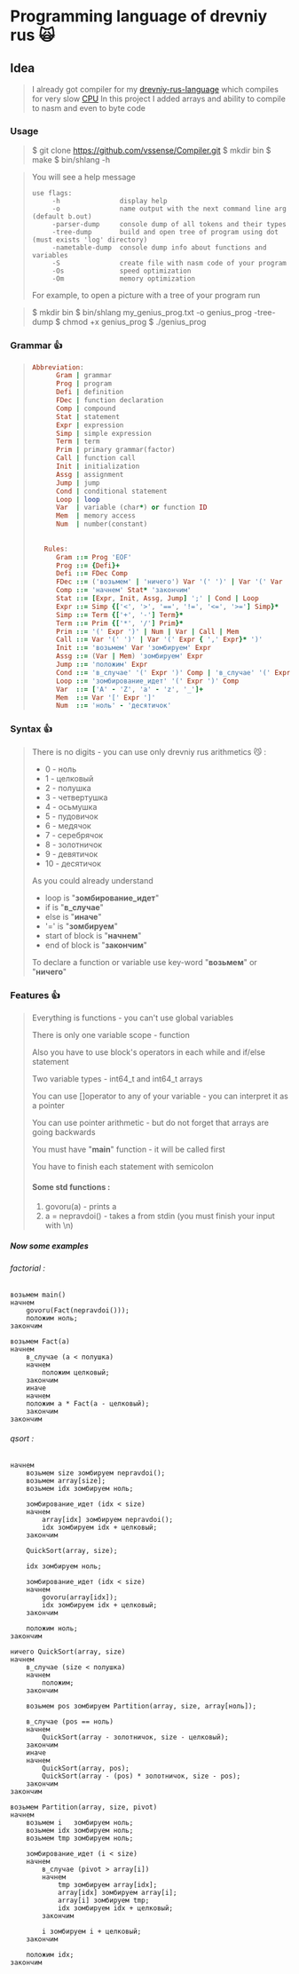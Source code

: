 # Programming language of drevniy rus  :scream_cat:

## Idea
> I already got compiler for my [drevniy-rus-language](https://github.com/vssense/Drevniy-rus-language) which compiles for very slow [CPU](https://github.com/vssense/Processor)
> In this project I added arrays and ability to compile to nasm and even to byte code
### Usage

> $ git clone https://github.com/vssense/Compiler.git
> $ mkdir bin
> $ make
> $ bin/shlang -h

>You will see a help message
>```
>use flags:
>      -h               display help        
>      -o               name output with the next command line arg (default b.out)
>      -parser-dump     console dump of all tokens and their types
>      -tree-dump       build and open tree of program using dot (must exists 'log' directory)
>      -nametable-dump  console dump info about functions and variables
>      -S               create file with nasm code of your program
>      -Os              speed optimization
>      -Om              memory optimization
>```
> For example, to open a picture with a tree of your program run

> $ mkdir bin
> $ bin/shlang my_genius_prog.txt -o genius_prog -tree-dump
> $ chmod +x genius_prog
> $ ./genius_prog

### Grammar :+1:

>``` ruby
>Abbreviation:
>       Gram | grammar
>       Prog | program
>       Defi | definition
>       FDec | function declaration
>       Comp | compound
>       Stat | statement
>       Expr | expression
>       Simp | simple expression
>       Term | term
>       Prim | primary grammar(factor)
>       Call | function call
>       Init | initialization
>       Assg | assignment
>       Jump | jump
>       Cond | conditional statement
>       Loop | loop
>       Var  | variable (char*) or function ID
>       Mem  | memory access
>       Num  | number(constant)
>    
>    
>    Rules:
>       Gram ::= Prog 'EOF'
>       Prog ::= {Defi}+
>       Defi ::= FDec Comp
>       FDec ::= ('возьмем' | 'ничего') Var '(' ')' | Var '(' Var  { ',' Var }* ')'
>       Comp ::= 'начнем' Stat* 'закончим'
>       Stat ::= [Expr, Init, Assg, Jump] ';' | Cond | Loop
>       Expr ::= Simp {['<', '>', '==', '!=', '<=', '>='] Simp}*
>       Simp ::= Term {['+', '-'] Term}*
>       Term ::= Prim {['*', '/'] Prim}*
>       Prim ::= '(' Expr ')' | Num | Var | Call | Mem
>       Call ::= Var '(' ')' | Var '(' Expr { ',' Expr}* ')'
>       Init ::= 'возьмем' Var 'зомбируем' Expr
>       Assg ::= (Var | Mem) 'зомбируем' Expr
>       Jump ::= 'положим' Expr
>       Cond ::= 'в_случае' '(' Expr ')' Comp | 'в_случае' '(' Expr ')' Comp 'иначе' Comp
>       Loop ::= 'зомбирование_идет' '(' Expr ')' Comp
>       Var  ::= ['A' - 'Z', 'a' - 'z', '_']+
>       Mem  ::= Var '[' Expr ']'
>       Num  ::= 'ноль' - 'десятичок'
>    ```

### Syntax :+1:

> There is no digits - you can use only drevniy rus arithmetics :smirk_cat: :
>
> - 0 - ноль
> - 1 - целковый
> - 2 - полушка
> - 3 - четвертушка
> - 4 - осьмушка
> - 5 - пудовичок
> - 6 - медячок
> - 7 - серебрячок
> - 8 - золотничок
> - 9 - девятичок
> - 10 - десятичок
>
> As you could already understand
>
> - loop is "**зомбирование_идет**"
> - if is "**в_случае**"
> - else is "**иначе**"
> - '=' is "**зомбируем**"
> - start of block is "**начнем**"
> - end of block is "**закончим**"
>
> To declare a function or variable use key-word "**возьмем**" or "**ничего**"

### Features :+1:

>Everything is functions - you can't use global variables
>
>There is only one variable scope - function
>
>Also you have to use block's operators in each while and if/else statement
>
>Two variable types - int64_t and int64_t arrays
>
>You can use []operator to any of your variable - you can interpret it as a pointer
>
>You can use pointer arithmetic - but do not forget that arrays are going backwards
>
>You must have "**main**" function - it will be called first
>
>You have to finish each statement with semicolon
>
>#### Some std functions :
>
>1. govoru(a) - prints a
>2. a = nepravdoi() - takes a from stdin (you must finish your input with \n)

##### Now some examples

###### factorial :
```
возьмем main()
начнем
    govoru(Fact(nepravdoi()));
    положим ноль;
закончим

возьмем Fact(a)
начнем
    в_случае (a < полушка) 
    начнем
        положим целковый;
    закончим
    иначе
    начнем
    положим a * Fact(a - целковый);
    закончим
закончим
```

###### qsort :

```возьмем main()
начнем
    возьмем size зомбируем nepravdoi();
    возьмем array[size];
    возьмем idx зомбируем ноль;

    зомбирование_идет (idx < size)
    начнем
        array[idx] зомбируем nepravdoi();
        idx зомбируем idx + целковый;
    закончим

    QuickSort(array, size);

    idx зомбируем ноль;

    зомбирование_идет (idx < size)
    начнем
        govoru(array[idx]);
        idx зомбируем idx + целковый;
    закончим

    положим ноль;
закончим

ничего QuickSort(array, size)
начнем
    в_случае (size < полушка)
    начнем
        положим;
    закончим

    возьмем pos зомбируем Partition(array, size, array[ноль]);

    в_случае (pos == ноль)
    начнем
        QuickSort(array - золотничок, size - целковый);
    закончим
    иначе
    начнем
        QuickSort(array, pos);
        QuickSort(array - (pos) * золотничок, size - pos);
    закончим
закончим

возьмем Partition(array, size, pivot)
начнем
    возьмем i   зомбируем ноль;
    возьмем idx зомбируем ноль;
    возьмем tmp зомбируем ноль;

    зомбирование_идет (i < size)
    начнем
        в_случае (pivot > array[i])
        начнем
            tmp зомбируем array[idx];
            array[idx] зомбируем array[i];
            array[i] зомбируем tmp;
            idx зомбируем idx + целковый;
        закончим

        i зомбируем i + целковый;
    закончим

    положим idx;
закончим
```
